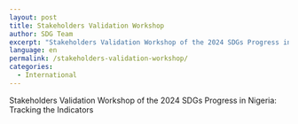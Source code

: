 ```yaml
---
layout: post
title: Stakeholders Validation Workshop
author: SDG Team
excerpt: "Stakeholders Validation Workshop of the 2024 SDGs Progress in Nigeria: Tracking the Indicators"
language: en
permalink: /stakeholders-validation-workshop/
categories:
  - International
---
```

Stakeholders Validation Workshop of the 2024 SDGs Progress in Nigeria: Tracking the Indicators

